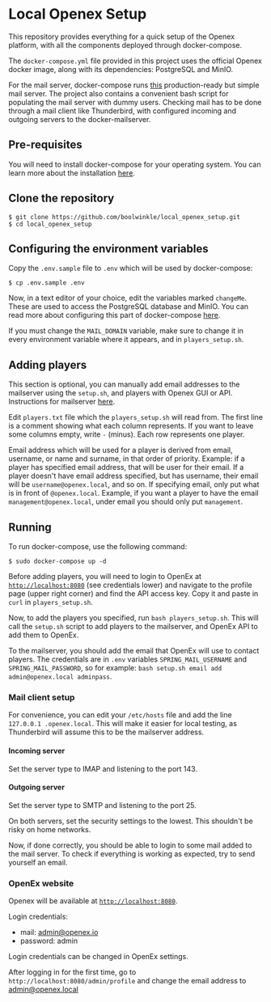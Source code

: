 # Local Openex Setup
This repository provides everything for a quick setup of the Openex platform,
with all the components deployed through docker-compose.

The ```docker-compose.yml``` file provided in this project uses the official Openex 
docker image, along with its dependencies: PostgreSQL and MinIO.

For the mail server, docker-compose runs 
[this](https://github.com/docker-mailserver/docker-mailserver)
production-ready but simple mail server. The project also contains a convenient
bash script for populating the mail server with dummy users. Checking mail has to
be done through a mail client like Thunderbird, with configured incoming and outgoing servers to the docker-mailserver.

## Pre-requisites
You will need to install docker-compose for your operating system.
You can learn more about the installation 
[here](https://docs.docker.com/compose/install).

## Clone the repository
```
$ git clone https://github.com/boolwinkle/local_openex_setup.git
$ cd local_openex_setup
```

## Configuring the environment variables
Copy the ```.env.sample``` file to ```.env``` which will be used by docker-compose:
```
$ cp .env.sample .env
```

Now, in a text editor of your choice, edit the variables marked ```changeMe```.
These are used to access the PostgreSQL database and MinIO. 
You can read more about configuring this part of docker-compose
[here](https://github.com/OpenEx-Platform/docker).


If you must change the 
```MAIL_DOMAIN``` 
variable, make sure to change it in every environment variable where it appears, 
and in ```players_setup.sh```.

## Adding players
This section is optional, you can manually add email addresses to the mailserver using the ```setup.sh```, and players with Openex GUI or API. 
Instructions for mailserver [here](https://github.com/docker-mailserver/docker-mailserver#get-up-and-running).

Edit ```players.txt``` file which the ```players_setup.sh``` will read from. The first line is a comment showing what each column represents. If you want to leave some columns empty, write ```-``` (minus). Each row represents one player. 

Email address which will be used for a player is derived from email, username, or name and surname, in that order of priority. Example: if a player has specified email address, that will be user for their email. If a player doesn't have email address specified, but has username, their email will be ```username@openex.local```, and so on. If specifying email, only put what is in front of ```@openex.local```. Example, if you want a player to have the email ```management@openex.local```, under email you should only put ```management```. 


## Running
To run docker-compose, use the following command:
```
$ sudo docker-compose up -d
```

Before adding players, you will need to login to OpenEx at [```http://localhost:8080```](http://localhost:8080/) (see credentials lower) and navigate to the profile page (upper right corner) and find the API access key. Copy it and paste in ```curl``` in ```players_setup.sh```.

Now, to add the players you specified, run ```bash players_setup.sh```. This will call the ```setup.sh``` script to add players to the mailserver, and OpenEx API to add them to OpenEx.

To the mailserver, you should add the email that OpenEx will use to contact players. The credentials are in ```.env``` variables ```SPRING_MAIL_USERNAME``` and 
```SPRING_MAIL_PASSWORD```, so for example: ```bash setup.sh email add admin@openex.local adminpass```.

### Mail client setup

For convenience, you can edit your ```/etc/hosts``` file and add the line ```127.0.0.1 .openex.local```. This will make it easier for local testing, as Thunderbird will assume this to be the mailserver address.

#### Incoming server
Set the server type to IMAP and listening to the port 143.

#### Outgoing server
Set the server type to SMTP and listening to the port 25.


On both servers, set the security settings to the lowest. This shouldn't be risky on home networks.

Now, if done correctly, you should be able to login to some mail added
to the mail server. To check if everything is working as expected, try to send yourself an email.

###  OpenEx website

Openex will be available at [```http://localhost:8080```](http://localhost:8080/).

Login credentials:
- mail: admin@openex.io
- password: admin

Login credentials can be changed in OpenEx settings.

After logging in for the first time, go to ```http://localhost:8080/admin/profile``` and change the email address to admin@openex.local
